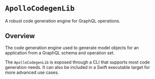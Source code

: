 # ``ApolloCodegenLib``

A robust code generation engine for GraphQL operations.

## Overview

The code generation engine used to generate model objects for an application from a GraphQL schema and operation set.

The `ApolloCodegenLib` is exposed through a CLI that supports most code generation needs. It can also be included in a Swift executable target for more advanced use cases.
